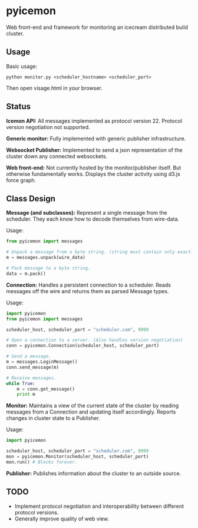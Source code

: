 # pyicemon
Web front-end and framework for monitoring an icecream distributed build cluster.


## Usage

Basic usage:

    python monitor.py <scheduler_hostname> <scheduler_port>

Then open visage.html in your browser.


## Status

**Icemon API:** All messages implemented as protocol version 22.  Protocol version negotiation not supported.

**Generic monitor:** Fully implemented with generic publisher infrastructure.

**Websocket Publisher:** Implemented to send a json representation of the cluster down any connected websockets.

**Web front-end:** Not currently hosted by the monitor/publisher itself.  But otherwise fundamentally works.  Displays the cluster activity using d3.js force graph.


## Class Design

**Message (and subclasses):** Represent a single message from the scheduler.  They each know how to decode themselves from wire-data.

Usage:

```python
from pyicemon import messages

# Unpack a message from a byte string. (string must contain only exactly one message)
m = messages.unpack(wire_data)

# Pack message to a byte string.
data = m.pack()
```

**Connection:** Handles a persistent connection to a scheduler.  Reads messages off the wire and returns them as parsed Message types.

Usage:

```python
import pyicemon
from pyicemon import messages

scheduler_host, scheduler_port = "scheduler.com", 9999

# Open a connection to a server. (Also handles version negotiation)
conn = pyicemon.Connection(scheduler_host, scheduler_port)

# Send a message.
m = messages.LoginMessage()
conn.send_message(m)

# Receive messages.
while True:
    m = conn.get_message()
    print m
```

**Monitor:** Maintains a view of the current state of the cluster by reading messages from a Connection and updating itself accordingly.  Reports changes in cluster state to a Publisher.

Usage:

```python
import pyicemon

scheduler_host, scheduler_port = "scheduler.com", 9999
mon = pyicemon.Monitor(scheduler_host, scheduler_port)
mon.run() # Blocks forever.
```

**Publisher:** Publishes information about the cluster to an outside source.


## TODO

  - Implement protocol negotiation and interoperability between different protocol versions.
  - Generally improve quality of web view.
